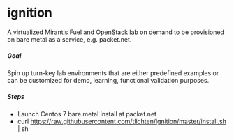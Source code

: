 # ignition

A virtualized Mirantis Fuel and OpenStack lab on demand to be provisioned on bare metal as a service, e.g. packet.net.

##### Goal
Spin up turn-key lab environments that are either predefined examples or can be customized for demo, learning, functional validation purposes.

##### Steps
- Launch Centos 7 bare metal install at packet.net
- curl https://raw.githubusercontent.com/tlichten/ignition/master/install.sh | sh

